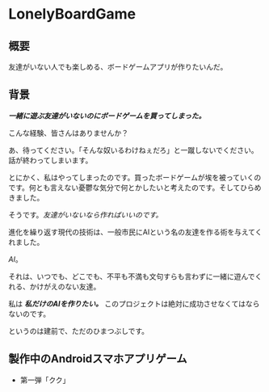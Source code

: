 # LonelyBoardGame

## 概要

友達がいない人でも楽しめる、ボードゲームアプリが作りたいんだ。

## 背景

***一緒に遊ぶ友達がいないのにボードゲームを買ってしまった。***

こんな経験、皆さんはありませんか？

あ、待ってください。「そんな奴いるわけねぇだろ」と一蹴しないでください。話が終わってしまいます。

とにかく、私はやってしまったのです。買ったボードゲームが埃を被っていくのです。何とも言えない憂鬱な気分で何とかしたいと考えたのです。そしてひらめきました。

そうです。*友達がいないなら作ればいいのです。*

進化を繰り返す現代の技術は、一般市民にAIという名の友達を作る術を与えてくれました。

*AI*。

それは、いつでも、どこでも、不平も不満も文句すらも言わずに一緒に遊んでくれる、かけがえのない友達。

私は ***私だけのAIを作りたい。*** このプロジェクトは絶対に成功させなくてはならないのです。

というのは建前で、ただのひまつぶしです。

## 製作中のAndroidスマホアプリゲーム

* 第一弾「クク」
